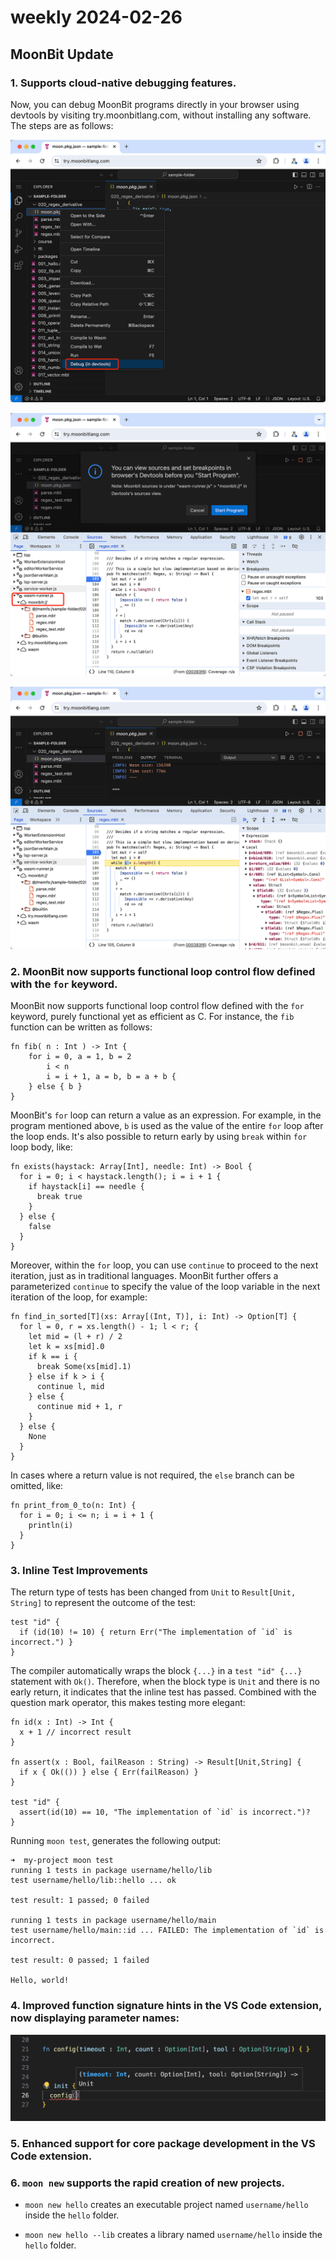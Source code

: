 # weekly 2024-02-26
## MoonBit Update

### 1. Supports cloud-native debugging features.

Now, you can debug MoonBit programs directly in your browser using devtools by visiting try.moonbitlang.com, without installing any software. The steps are as follows:

![](./debug1.png)

![](./debug2.png)

![](./debug3.png)

### 2. MoonBit now supports functional loop control flow defined with the `for` keyword.

MoonBit now supports functional loop control flow defined with the `for` keyword, purely functional yet as efficient as C. For instance, the `fib` function can be written as follows:

```
fn fib( n : Int ) -> Int {
    for i = 0, a = 1, b = 2
        i < n
        i = i + 1, a = b, b = a + b {
    } else { b }
}
```

MoonBit's `for` loop can return a value as an expression. For example, in the program mentioned above, `b` is used as the value of the entire `for` loop after the loop ends. It's also possible to return early by using `break` within `for` loop body, like:

```
fn exists(haystack: Array[Int], needle: Int) -> Bool {
  for i = 0; i < haystack.length(); i = i + 1 {
    if haystack[i] == needle {
      break true
    }
  } else {
    false
  }
}
```

Moreover, within the `for` loop, you can use `continue` to proceed to the next iteration, just as in traditional languages. MoonBit further offers a parameterized `continue` to specify the value of the loop variable in the next iteration of the loop, for example:

```
fn find_in_sorted[T](xs: Array[(Int, T)], i: Int) -> Option[T] {
  for l = 0, r = xs.length() - 1; l < r; {
    let mid = (l + r) / 2
    let k = xs[mid].0
    if k == i {
      break Some(xs[mid].1)
    } else if k > i {
      continue l, mid
    } else {
      continue mid + 1, r
    }
  } else {
    None
  }
}
```

In cases where a return value is not required, the `else` branch can be omitted, like:

```
fn print_from_0_to(n: Int) {
  for i = 0; i <= n; i = i + 1 {
    println(i)
  }
}
```

### 3. Inline Test Improvements

The return type of tests has been changed from `Unit` to `Result[Unit, String]` to represent the outcome of the test:

```
test "id" {
  if (id(10) != 10) { return Err("The implementation of `id` is incorrect.") }
}
```

The compiler automatically wraps the block `{...}` in a `test "id" {...}` statement with `Ok()`. Therefore, when the block type is `Unit` and there is no early return, it indicates that the inline test has passed. Combined with the question mark operator, this makes testing more elegant:

```
fn id(x : Int) -> Int {
  x + 1 // incorrect result
}

fn assert(x : Bool, failReason : String) -> Result[Unit,String] {
  if x { Ok(()) } else { Err(failReason) }
}

test "id" {
  assert(id(10) == 10, "The implementation of `id` is incorrect.")?
}
```

Running `moon test`, generates the following output:

```
➜  my-project moon test
running 1 tests in package username/hello/lib
test username/hello/lib::hello ... ok

test result: 1 passed; 0 failed

running 1 tests in package username/hello/main
test username/hello/main::id ... FAILED: The implementation of `id` is incorrect.

test result: 0 passed; 1 failed

Hello, world!
```

### 4. Improved function signature hints in the VS Code extension, now displaying parameter names:

![](./param.png)

### 5. Enhanced support for core package development in the VS Code extension.

### 6. `moon new` supports the rapid creation of new projects.

- `moon new hello` creates an executable project named `username/hello` inside the `hello` folder.

- `moon new hello --lib` creates a library named `username/hello` inside the `hello` folder.
